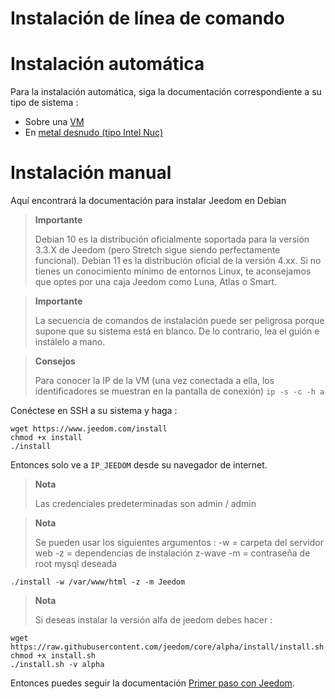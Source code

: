 # Instalación de línea de comando

# Instalación automática

Para la instalación automática, siga la documentación correspondiente a su tipo de sistema : 

- Sobre una [VM](https://doc.jeedom.com/es_ES/installation/vm)
- En [metal desnudo (tipo Intel Nuc)](https://doc.jeedom.com/es_ES/installation/baremetal)

# Instalación manual

Aquí encontrará la documentación para instalar Jeedom en Debian

> **Importante**
>
> Debian 10 es la distribución oficialmente soportada para la versión 3.3.X de Jeedom (pero Stretch sigue siendo perfectamente funcional).  Debian 11 es la distribución oficial de la versión 4.xx. Si no tienes un conocimiento mínimo de entornos Linux, te aconsejamos que optes por una caja Jeedom como Luna, Atlas o Smart.

> **Importante**
>
> La secuencia de comandos de instalación puede ser peligrosa porque supone que su sistema está en blanco. De lo contrario, lea el guión e instálelo a mano.

>**Consejos**
>
>Para conocer la IP de la VM (una vez conectada a ella, los identificadores se muestran en la pantalla de conexión) ``ip -s -c -h a``

Conéctese en SSH a su sistema y haga :

````
wget https://www.jeedom.com/install
chmod +x install
./install
````

Entonces solo ve a ``IP_JEEDOM`` desde su navegador de internet.

> **Nota**
>
> Las credenciales predeterminadas son admin / admin

> **Nota**
>
> Se pueden usar los siguientes argumentos : -w = carpeta del servidor web -z = dependencias de instalación z-wave -m = contraseña de root mysql deseada

````
./install -w /var/www/html -z -m Jeedom
````

>**Nota**
>
>Si deseas instalar la versión alfa de jeedom debes hacer :
````
wget https://raw.githubusercontent.com/jeedom/core/alpha/install/install.sh
chmod +x install.sh
./install.sh -v alpha
````

Entonces puedes seguir la documentación [Primer paso con Jeedom](https://doc.jeedom.com/es_ES/premiers-pas/index).
